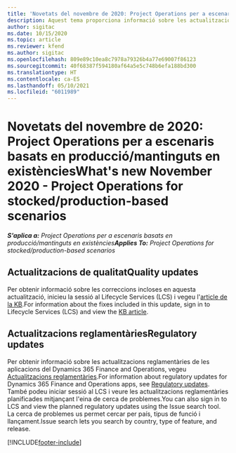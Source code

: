 ```yaml
---
title: 'Novetats del novembre de 2020: Project Operations per a escenaris basats en producció/mantinguts en existències'
description: Aquest tema proporciona informació sobre les actualitzacions de qualitat disponibles en el llançament de novembre de 2020 del Project Operations per a escenaris de producció amb existències.
author: sigitac
ms.date: 10/15/2020
ms.topic: article
ms.reviewer: kfend
ms.author: sigitac
ms.openlocfilehash: 809e89c10ea8c7978a79326b4a77e69007f86123
ms.sourcegitcommit: 40f68387f594180af64a5e5c748b6efa188bd300
ms.translationtype: HT
ms.contentlocale: ca-ES
ms.lasthandoff: 05/10/2021
ms.locfileid: "6011989"
---
```

# <a name="whats-new-november-2020---project-operations-for-stockedproduction-based-scenarios"></a><span data-ttu-id="a7413-103">Novetats del novembre de 2020: Project Operations per a escenaris basats en producció/mantinguts en existències</span><span class="sxs-lookup"><span data-stu-id="a7413-103">What's new November 2020 - Project Operations for stocked/production-based scenarios</span></span>

<span data-ttu-id="a7413-104">_**S'aplica a:** Project Operations per a escenaris basats en producció/mantinguts en existències_</span><span class="sxs-lookup"><span data-stu-id="a7413-104">_**Applies To:** Project Operations for stocked/production-based scenarios_</span></span>

## <a name="quality-updates"></a><span data-ttu-id="a7413-105">Actualitzacions de qualitat</span><span class="sxs-lookup"><span data-stu-id="a7413-105">Quality updates</span></span>

<span data-ttu-id="a7413-106">Per obtenir informació sobre les correccions incloses en aquesta actualització, inicieu la sessió al Lifecycle Services (LCS) i vegeu l'[article de la KB](https://fix.lcs.dynamics.com/Issue/Details?bugId=488609&amp;dbType=3&amp;qc=8251e8e1d5e2386de850599926c1adc3fec8e2ba25308036d22cdfe0a1c28fc7).</span><span class="sxs-lookup"><span data-stu-id="a7413-106">For information about the fixes included in this update, sign in to Lifecycle Services (LCS) and view the [KB article](https://fix.lcs.dynamics.com/Issue/Details?bugId=488609&amp;dbType=3&amp;qc=8251e8e1d5e2386de850599926c1adc3fec8e2ba25308036d22cdfe0a1c28fc7).</span></span>

## <a name="regulatory-updates"></a><span data-ttu-id="a7413-107">Actualitzacions reglamentàries</span><span class="sxs-lookup"><span data-stu-id="a7413-107">Regulatory updates</span></span>

<span data-ttu-id="a7413-108">Per obtenir informació sobre les actualitzacions reglamentàries de les aplicacions del Dynamics 365 Finance and Operations, vegeu [Actualitzacions reglamentàries](/dynamics365/finance/localizations/regulatory-updates).</span><span class="sxs-lookup"><span data-stu-id="a7413-108">For information about regulatory updates for Dynamics 365 Finance and Operations apps, see [Regulatory updates](/dynamics365/finance/localizations/regulatory-updates).</span></span> <span data-ttu-id="a7413-109">També podeu iniciar sessió al LCS i veure les actualitzacions reglamentàries planificades mitjançant l'eina de cerca de problemes.</span><span class="sxs-lookup"><span data-stu-id="a7413-109">You can also sign in to LCS and view the planned regulatory updates using the Issue search tool.</span></span> <span data-ttu-id="a7413-110">La cerca de problemes us permet cercar per país, tipus de funció i llançament.</span><span class="sxs-lookup"><span data-stu-id="a7413-110">Issue search lets you search by country, type of feature, and release.</span></span>


[!INCLUDE[footer-include](../../includes/footer-banner.md)]